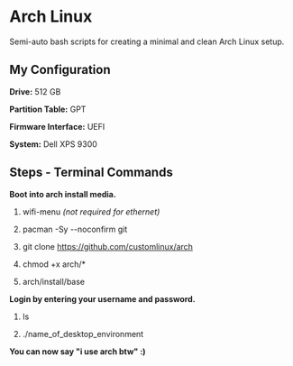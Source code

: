 # Arch Linux
Semi-auto bash scripts for creating a minimal and clean Arch Linux setup.

## My Configuration
**Drive:** 512 GB

**Partition Table:** GPT

**Firmware Interface:** UEFI

**System:** Dell XPS 9300

## Steps - Terminal Commands
**Boot into arch install media.**

1. wifi-menu *(not required for ethernet)*

2. pacman -Sy --noconfirm git

3. git clone https://github.com/customlinux/arch

4. chmod +x arch/*

5. arch/install/base

**Login by entering your username and password.**

1. ls

2. ./name_of_desktop_environment

**You can now say "i use arch btw" :)**
